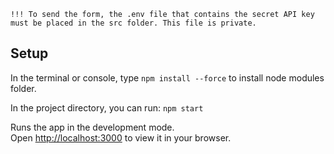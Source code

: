 `!!! To send the form, the .env file that contains the secret API key must be placed in the src folder.
This file is private.`

## Setup

In the terminal or console, type `npm install --force` to install node modules folder.

In the project directory, you can run: `npm start`

Runs the app in the development mode.\
Open [http://localhost:3000](http://localhost:3000) to view it in your browser.
